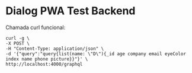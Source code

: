 # Dialog PWA Test Backend

Chamada curl funcional:

```
curl -g \
-X POST \
-H "Content-Type: application/json" \
-d '{"query":"query{list(name: \"D\"){_id age company email eyeColor index name phone picture}}"}' \
http://localhost:4000/graphql
```
